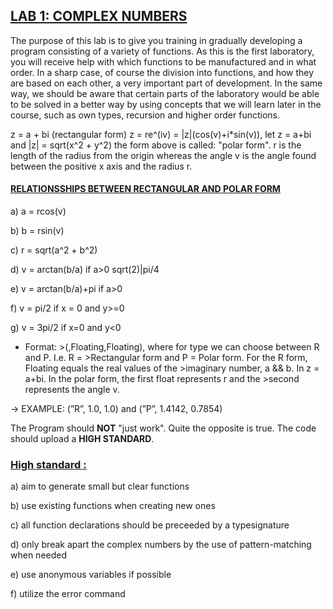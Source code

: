 ## <ins> **LAB 1: COMPLEX NUMBERS** </ins>

The purpose of this lab is to give you training in gradually developing a program
consisting of a variety of functions. As this is the first laboratory, you will receive help
with which functions to be manufactured and in what order. In a sharp case, of course
the division into functions, and how they are based on each other, a very important part of
development. In the same way, we should be aware that certain parts of the laboratory would
be able to be solved in a better way by using concepts that we will learn later in
the course, such as own types, recursion and higher order functions. 

z = a + bi (rectangular form)
   z = re^(iv) = |z|(cos(v)+i*sin(v)), let z = a+bi and |z| = sqrt(x^2 + y^2)
   the form above is called: "polar form". r is the length of the radius from the 
   origin whereas the angle v is the angle found between the positive x axis
   and the radius r. 

#### <ins> RELATIONSSHIPS BETWEEN RECTANGULAR AND POLAR FORM <ins>

a) a = rcos(v)

b) b = rsin(v)

c) r = sqrt(a^2 + b^2)

d) v = arctan(b/a) if a>0 sqrt(2)|pi/4

e) v = arctan(b/a)+pi if a>0

f) v = pi/2 if x = 0 and y>=0

g) v = 3pi/2 if x=0 and y<0

- Format: >(<type>,Floating,Floating), where for type we can choose between R and P. I.e. R =     >Rectangular form and P = Polar form. For the R form, Floating equals the real values of the >imaginary number, a && b. In z = a+bi. In the polar form, the first float represents r and the >second represents the angle v.
   
&#8594; EXAMPLE: (”R”, 1.0, 1.0) and (”P”, 1.4142, 0.7854)

The Program should **NOT** "just work". 
Quite the opposite is true. The code should upload a **HIGH STANDARD**.

### <ins> **High standard** <ins>:  
a) aim to generate small but clear functions
   
b) use existing functions when creating new ones
   
c) all function declarations should be preceeded by a typesignature
   
d) only break apart the complex numbers by the use of pattern-matching when needed
   
e) use anonymous variables if possible
   
f) utilize the error command